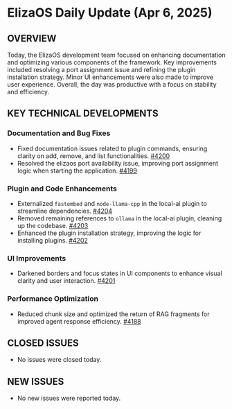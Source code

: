 # ElizaOS Daily Update (Apr 6, 2025)

## OVERVIEW 
Today, the ElizaOS development team focused on enhancing documentation and optimizing various components of the framework. Key improvements included resolving a port assignment issue and refining the plugin installation strategy. Minor UI enhancements were also made to improve user experience. Overall, the day was productive with a focus on stability and efficiency.

## KEY TECHNICAL DEVELOPMENTS

### Documentation and Bug Fixes
- Fixed documentation issues related to plugin commands, ensuring clarity on add, remove, and list functionalities. [#4200](https://github.com/elizaos/eliza/pull/4200)
- Resolved the elizaos port availability issue, improving port assignment logic when starting the application. [#4199](https://github.com/elizaos/eliza/pull/4199)

### Plugin and Code Enhancements
- Externalized `fastembed` and `node-llama-cpp` in the local-ai plugin to streamline dependencies. [#4204](https://github.com/elizaos/eliza/pull/4204)
- Removed remaining references to `ollama` in the local-ai plugin, cleaning up the codebase. [#4203](https://github.com/elizaos/eliza/pull/4203)
- Enhanced the plugin installation strategy, improving the logic for installing plugins. [#4202](https://github.com/elizaos/eliza/pull/4202)

### UI Improvements
- Darkened borders and focus states in UI components to enhance visual clarity and user interaction. [#4201](https://github.com/elizaos/eliza/pull/4201)

### Performance Optimization
- Reduced chunk size and optimized the return of RAG fragments for improved agent response efficiency. [#4188](https://github.com/elizaos/eliza/pull/4188)

## CLOSED ISSUES
- No issues were closed today.

## NEW ISSUES
- No new issues were reported today.
